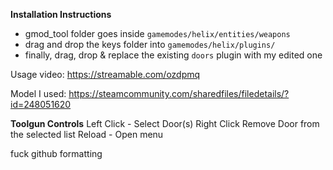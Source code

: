 __Installation Instructions__

- gmod_tool folder goes inside `gamemodes/helix/entities/weapons`
- drag and drop the keys folder into `gamemodes/helix/plugins/`
- finally, drag, drop & replace the existing `doors` plugin with my edited one

Usage video:
https://streamable.com/ozdpmq


Model I used:
https://steamcommunity.com/sharedfiles/filedetails/?id=248051620


**Toolgun Controls**
Left Click - Select Door(s)
Right Click  Remove Door from the selected list
Reload - Open menu

fuck github formatting
